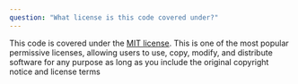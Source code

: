 ```yaml
---
question: "What license is this code covered under?"
---
```


This code is covered under the [MIT license](https://opensource.org/license/mit). This is one of the most popular permissive licenses, allowing users to use, copy, modify, and distribute software for any purpose as long as you include the original copyright notice and license terms
